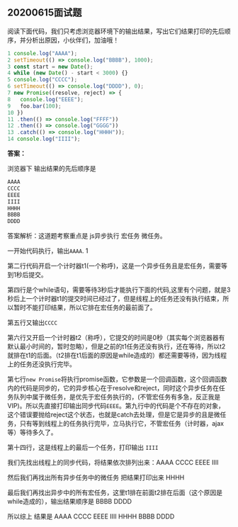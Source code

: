 **20200615面试题**
-------------
阅读下面代码，我们只考虑浏览器环境下的输出结果，写出它们结果打印的先后顺序，并分析出原因，小伙伴们，加油哦！

```js
1 console.log("AAAA");
2 setTimeout(() => console.log("BBBB"), 1000);
3 const start = new Date();
4 while (new Date() - start < 3000) {}
5 console.log("CCCC");
6 setTimeout(() => console.log("DDDD"), 0);
7 new Promise((resolve, reject) => {
8   console.log("EEEE");
9   foo.bar(100);
10 })
11 .then(() => console.log("FFFF"))
12 .then(() => console.log("GGGG"))
13 .catch(() => console.log("HHHH"));
14 console.log("IIII");
```

**答案：**

浏览器下 输出结果的先后顺序是

```js
AAAA
CCCC
EEEE
IIII
HHHH
BBBB
DDDD
```

答案解析：这道题考察重点是  js异步执行 宏任务 微任务。



一开始代码执行，输出`AAAA`.  1

第二行代码开启一个计时器t1(一个称呼)，这是一个异步任务且是宏任务，需要等到1秒后提交。

第四行是个while语句，需要等待3秒后才能执行下面的代码,这里有个问题，就是3秒后上一个计时器t1的提交时间已经过了，但是线程上的任务还没有执行结束，所以暂时不能打印结果，所以它排在宏任务的最前面了。

第五行又输出`CCCC`

第六行又开启一个计时器t2（称呼），它提交的时间是0秒（其实每个浏览器器有默认最小时间的，暂时忽略），但是之前的t1任务还没有执行，还在等待，所以t2就排在t1的后面。（t2排在t1后面的原因是while造成的）都还需要等待，因为线程上的任务还没执行完毕。

第七行`new Promise`将执行promise函数，它参数是一个回调函数，这个回调函数内的代码是同步的，它的异步核心在于resolve和reject，同时这个异步任务在任务队列中属于微任务，是优先于宏任务执行的，(不管宏任务有多急，反正我是VIP)。所以先直接打印输出同步代码`EEEE`。第九行中的代码是个不存在的对象，这个错误要抛给reject这个状态，也就是catch去处理，但是它是异步的且是微任务，只有等到线程上的任务执行完毕，立马执行它，不管宏任务（计时器，ajax等）等待多久了。

第十四行，这是线程上的最后一个任务，打印输出	`IIII`

我们先找出线程上的同步代码，将结果依次排列出来：AAAA  CCCC  EEEE IIII

然后我们再找出所有异步任务中的微任务 把结果打印出来  HHHH

最后我们再找出异步中的所有宏任务，这里t1排在前面t2排在后面（这个原因是while造成的），输出结果顺序是 BBBB DDDD

所以综上 结果是  AAAA  CCCC  EEEE  IIII  HHHH BBBB DDDD 



